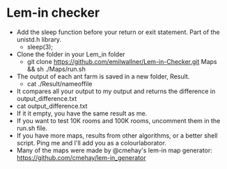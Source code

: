 # Lem-in checker
* Add the sleep function before your return or exit statement. Part of the unistd.h library.
  * sleep(3);
* Clone the folder in your Lem_in folder
  * git clone https://github.com/emilwallner/Lem-in-Checker.git Maps && sh ./Maps/run.sh
* The output of each ant farm is saved in a new folder, Result.
  * cat ./Result/nameoffile
* It compares all your output to my output and returns the difference in output_difference.txt
 * cat output_difference.txt
 * If it it empty, you have the same result as me. 
* If you want to test 10K rooms and 100K rooms, uncomment them in the run.sh file. 
* If you have more maps, results from other algorithms, or a better shell script. Ping me and I'll add you as a colourlaborator.
* Many of the maps were made by @cmehay's lem-in map generator: https://github.com/cmehay/lem-in_generator
